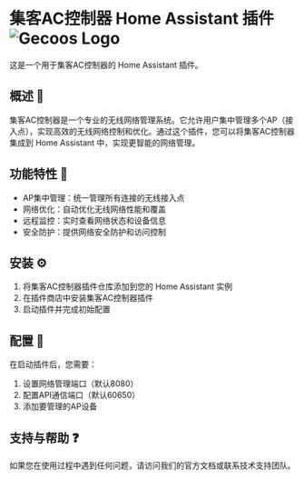 # 集客AC控制器 Home Assistant 插件 ![Gecoos Logo](https://example.com/gecoos-logo.png)

这是一个用于集客AC控制器的 Home Assistant 插件。

## 概述 📖

集客AC控制器是一个专业的无线网络管理系统。它允许用户集中管理多个AP（接入点），实现高效的无线网络控制和优化。通过这个插件，您可以将集客AC控制器集成到 Home Assistant 中，实现更智能的网络管理。

## 功能特性 🚀

- AP集中管理：统一管理所有连接的无线接入点
- 网络优化：自动优化无线网络性能和覆盖
- 远程监控：实时查看网络状态和设备信息
- 安全防护：提供网络安全防护和访问控制

## 安装 ⚙️

1. 将集客AC控制器插件仓库添加到您的 Home Assistant 实例
2. 在插件商店中安装集客AC控制器插件
3. 启动插件并完成初始配置

## 配置 🔧

在启动插件后，您需要：
1. 设置网络管理端口（默认8080）
2. 配置API通信端口（默认60650）
3. 添加要管理的AP设备

## 支持与帮助 ❓

如果您在使用过程中遇到任何问题，请访问我们的官方文档或联系技术支持团队。
